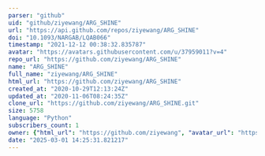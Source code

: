 ```yaml
---
parser: "github"
uid: "github/ziyewang/ARG_SHINE"
url: "https://api.github.com/repos/ziyewang/ARG_SHINE"
doi: "10.1093/NARGAB/LQAB066"
timestamp: "2021-12-12 00:38:32.835787"
avatar: "https://avatars.githubusercontent.com/u/37959011?v=4"
repo_url: "https://github.com/ziyewang/ARG_SHINE"
name: "ARG_SHINE"
full_name: "ziyewang/ARG_SHINE"
html_url: "https://github.com/ziyewang/ARG_SHINE"
created_at: "2020-10-29T12:13:24Z"
updated_at: "2020-11-06T08:24:35Z"
clone_url: "https://github.com/ziyewang/ARG_SHINE.git"
size: 5758
language: "Python"
subscribers_count: 1
owner: {"html_url": "https://github.com/ziyewang", "avatar_url": "https://avatars.githubusercontent.com/u/37959011?v=4", "login": "ziyewang", "type": "User"}
date: "2025-03-01 14:25:31.821217"
---
```

